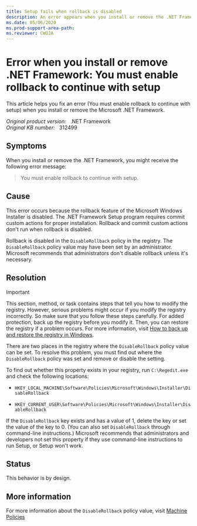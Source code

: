 ```yaml
---
title: Setup fails when rollback is disabled
description: An error appears when you install or remove the .NET Framework. This article provides a resolution.
ms.date: 05/06/2020
ms.prod-support-area-path: 
ms.reviewer: CWOJA  
---
```

# Error when you install or remove .NET Framework: You must enable rollback to continue with setup

This article helps you fix an error (You must enable rollback to continue with setup) when you install or remove the Microsoft .NET Framework.

_Original product version:_ &nbsp; .NET Framework  
_Original KB number:_ &nbsp; 312499

## Symptoms

When you install or remove the .NET Framework, you might receive the following error message:

> You must enable rollback to continue with setup.

## Cause

This error occurs because the rollback feature of the Microsoft Windows Installer is disabled. The .NET Framework Setup program requires commit custom actions for proper installation. Rollback and commit custom actions don't run when rollback is disabled.

Rollback is disabled in the `DisableRollback` policy in the registry. The `DisableRollback` policy value may have been set by an administrator. Microsoft recommends that administrators don't disable rollback unless it's necessary.

## Resolution

> [!IMPORTANT]
> This section, method, or task contains steps that tell you how to modify the registry. However, serious problems might occur if you modify the registry incorrectly. So make sure that you follow these steps carefully. For added protection, back up the registry before you modify it. Then, you can restore the registry if a problem occurs. For more information, visit [How to back up and restore the registry in Windows](https://support.microsoft.com/help/322756).

There are two places in the registry where the `DisableRollback` policy value can be set. To resolve this problem, you must find out where the `DisableRollback` policy was set and remove or disable the setting.

To find out whether this property exists in your registry, run `C:\Regedit.exe` and check the following locations:

- `HKEY_LOCAL_MACHINE\Software\Policies\Microsoft\Windows\Installer\DisableRollback`

- `HKEY_CURRENT_USER\Software\Policies\Microsoft\Windows\Installer\DisableRollback`

If the `DisableRollback` key exists and has a value of 1, delete the key or set the value of the key to 0. (You can also set `DisableRollback` through command-line instructions.) Microsoft recommends that administrators and developers not set this property if they use command-line instructions to run Setup, or Setup won't work.

## Status

This behavior is by design.

## More information

For more information about the `DisableRollback` policy value, visit [Machine Policies](/windows/win32/msi/machine-policies)
